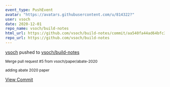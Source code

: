 ```yaml
---
event_type: PushEvent
avatar: "https://avatars.githubusercontent.com/u/814322?"
user: vsoch
date: 2020-12-01
repo_name: vsoch/build-notes
html_url: https://github.com/vsoch/build-notes/commit/aa540fa44ad64bfc359c132e03f2fcb2a62c7d46
repo_url: https://github.com/vsoch/build-notes
---
```


<a href='https://github.com/vsoch' target='_blank'>vsoch</a> pushed to <a href='https://github.com/vsoch/build-notes' target='_blank'>vsoch/build-notes</a>

<small>Merge pull request #5 from vsoch/paper/abate-2020

adding abate 2020 paper</small>

<a href='https://github.com/vsoch/build-notes/commit/aa540fa44ad64bfc359c132e03f2fcb2a62c7d46' target='_blank'>View Commit</a>